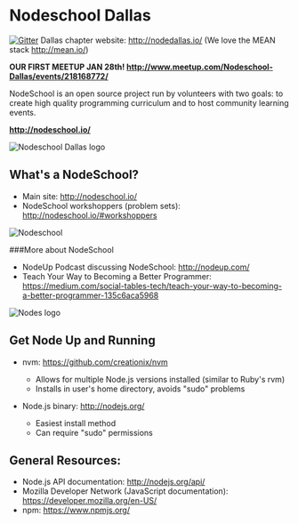 Nodeschool Dallas
======

[![Gitter](https://badges.gitter.im/Join%20Chat.svg)](https://gitter.im/leongaban/nodedallas?utm_source=badge&utm_medium=badge&utm_campaign=pr-badge&utm_content=badge)
Dallas chapter website: http://nodedallas.io/ (We love the MEAN stack http://mean.io/)

<strong>OUR FIRST MEETUP JAN 28th! http://www.meetup.com/Nodeschool-Dallas/events/218168772/</strong>

NodeSchool is an open source project run by volunteers with two goals: to create high quality programming curriculum and to host community learning events.

<strong>http://nodeschool.io/</strong>

![Nodeschool Dallas logo](https://raw.githubusercontent.com/nodeschool/dallas/master/_sources/img/nodeschool-dallas.png)

What's a NodeSchool?
------
* Main site: http://nodeschool.io/
* NodeSchool workshoppers (problem sets): http://nodeschool.io/#workshoppers



![Nodeschool](https://raw.githubusercontent.com/leongaban/nodedallas/master/assets/images/nodeschool-logo.png)

###More about NodeSchool
* NodeUp Podcast discussing NodeSchool: http://nodeup.com/
* Teach Your Way to Becoming a Better Programmer: https://medium.com/social-tables-tech/teach-your-way-to-becoming-a-better-programmer-135c6aca5968



![Nodes logo](https://raw.githubusercontent.com/leongaban/nodedallas/master/assets/images/node-logo.png)

Get Node Up and Running
------
* nvm: https://github.com/creationix/nvm
   * Allows for multiple Node.js versions installed (similar to Ruby's rvm)
   * Installs in user's home directory, avoids "sudo" problems

* Node.js binary: http://nodejs.org/
   * Easiest install method
   * Can require "sudo" permissions

General Resources:
------
* Node.js API documentation: http://nodejs.org/api/
* Mozilla Developer Network (JavaScript documentation): https://developer.mozilla.org/en-US/
* npm: https://www.npmjs.org/
